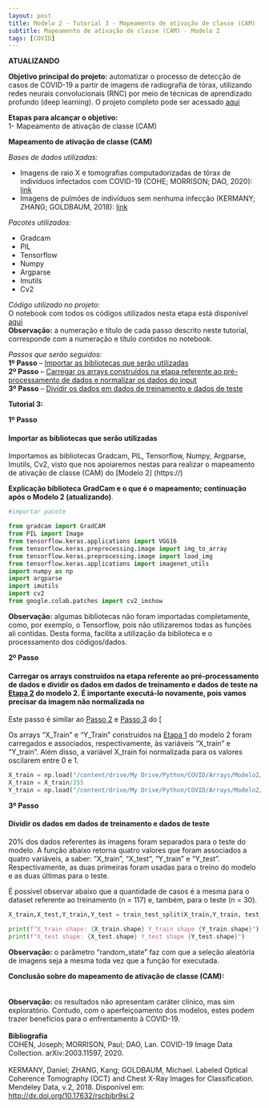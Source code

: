 ```yaml
---
layout: post
title: Modelo 2 - Tutorial 3 - Mapeamento de ativação de classe (CAM)
subtitle: Mapeamento de ativação de classe (CAM) - Modelo 2
tags: [COVID]
---
```


**ATUALIZANDO**


**Objetivo principal do projeto:** automatizar o processo de detecção de casos de COVID-19 a partir de imagens de radiografia de tórax, utilizando redes neurais convolucionais (RNC) por meio de técnicas de aprendizado profundo (deep learning). O projeto completo pode ser acessado [aqui](https://github.com/deepdados/ProjetoCOVID/blob/master/projetoCovid_Cesar_Lucas-Versao2.pdf)

**Etapas para alcançar o objetivo:**<br />
1- Mapeamento de ativação de classe (CAM)

**Mapeamento de ativação de classe (CAM)**

*Bases de dados utilizadas:*<br />
- Imagens de raio X e tomografias computadorizadas de tórax de indivíduos infectados com COVID-19 (COHE; MORRISON; DAO, 2020): [link](https://github.com/ieee8023/covid-chestxray-dataset)<br />
- Imagens de pulmões de indivíduos sem nenhuma infecção (KERMANY; ZHANG; GOLDBAUM, 2018): [link](https://data.mendeley.com/datasets/rscbjbr9sj/2)<br />

*Pacotes utilizados:*<br />
- Gradcam<br />
- PIL<br />
- Tensorflow<br />
- Numpy<br />
- Argparse<br />
- Imutils<br />
- Cv2<br />

*Código utilizado no projeto:*<br />
O notebook com todos os códigos utilizados nesta etapa está disponível [aqui](https://)<br />
**Observação:** a numeração e título de cada passo descrito neste tutorial, corresponde com a numeração e título contidos no notebook.

*Passos que serão seguidos:*<br />
**1º Passo** – [Importar as bibliotecas que serão utilizadas](#importar-as-bibliotecas-que-serão-utilizadas)<br />
**2º Passo** – [Carregar os arrays construídos na etapa referente ao pré-processamento de dados e normalizar os dados do input](#carregar-os-arrays-construídos-na-etapa-referente-ao-pré-processamento-de-dados-e-normalizar-os-dados-do-input)<br />
**3º Passo** – [Dividir os dados em dados de treinamento e dados de teste](#dividir-os-dados-em-dados-de-treinamento-e-dados-de-teste)<br />

**Tutorial 3:**

**1º Passo** 
#### Importar as bibliotecas que serão utilizadas

Importamos as bibliotecas Gradcam, PIL, Tensorflow, Numpy, Argparse, Imutils, Cv2, visto que nos apoiaremos nestas para realizar o mapeamento de ativação de classe (CAM) do [Modelo 2] (https://)

**Explicação biblioteca GradCam e o que é o mapeamento; continuação após o Modelo 2 (atualizando)**.

``` python
#importar pacote

from gradcam import GradCAM
from PIL import Image
from tensorflow.keras.applications import VGG16
from tensorflow.keras.preprocessing.image import img_to_array
from tensorflow.keras.preprocessing.image import load_img
from tensorflow.keras.applications import imagenet_utils
import numpy as np
import argparse
import imutils
import cv2
from google.colab.patches import cv2_imshow
```

**Observação:** algumas bibliotecas não foram importadas completamente, como, por exemplo, o Tensorflow, pois não utilizaremos todas as funções ali contidas. Desta forma, facilita a utilização da biblioteca e o processamento dos códigos/dados.<br />

**2º Passo**
#### Carregar os arrays construídos na etapa referente ao pré-processamento de dados e dividir os dados em dados de treinamento e dados de teste na [Etapa 2](https://) do modelo 2. É importante executá-lo novamente, pois vamos precisar da imagem não normalizada no 

Este passo é similar ao [Passo 2](https://) e [Passo 3](https://) do [

Os arrays “X_Train” e “Y_Train” construídos na [Etapa 1](https://deepdados.github.io/2020-04-14-Modelo-1-COVID19-Pr%C3%A9-Processamento-dos-Dados/) do modelo 2 foram carregados e associados, respectivamente, às variáveis “X_train” e “Y_train”. Além disso, a variável X_train foi normalizada para os valores oscilarem entre 0 e 1.

``` python
X_train = np.load("/content/drive/My Drive/Python/COVID/Arrays/Modelo2/X_Train.npy")
X_train = X_train/255
Y_train = np.load("/content/drive/My Drive/Python/COVID/Arrays/Modelo2/Y_Train.npy")
```

**3º Passo**
#### Dividir os dados em dados de treinamento e dados de teste

20% dos dados referentes às imagens foram separados para o teste do modelo. A função abaixo retorna quatro valores que foram associados a quatro variáveis, a saber: “X_train”, “X_test”, “Y_train” e “Y_test”. Respectivamente, as duas primeiras foram usadas para o treino do modelo e as duas últimas para o teste.

É possível observar abaixo que a quantidade de casos é a mesma para o dataset referente ao treinamento (n = 117) e, também, para o teste (n = 30).

``` python
X_train,X_test,Y_train,Y_test = train_test_split(X_train,Y_train, test_size = 0.2, random_state = 40)

print(f"X_train shape: {X_train.shape} Y_train shape {Y_train.shape}")
print(f"X_test shape: {X_test.shape} Y_test shape {Y_test.shape}")
```

**Observação:** o parâmetro “random_state” faz com que a seleção aleatória de imagens seja a mesma toda vez que a função for executada.<br />


**Conclusão sobre do mapeamento de ativação de classe (CAM):** <br />
<br />
<br />
**Observação:** os resultados não apresentam caráter clínico, mas sim exploratório. Contudo, com o aperfeiçoamento dos modelos, estes podem trazer benefícios para o enfrentamento à COVID-19.
<br />
<br />
**Bibliografia** <br />
COHEN, Joseph; MORRISON, Paul; DAO, Lan. COVID-19 Image Data Collection. arXiv:2003.11597, 2020.<br />
<br />
KERMANY, Daniel; ZHANG, Kang; GOLDBAUM, Michael. Labeled Optical Coherence Tomography (OCT) and Chest X-Ray Images for Classification. Mendeley Data, v.2, 2018. Disponível em: http://dx.doi.org/10.17632/rscbjbr9sj.2
